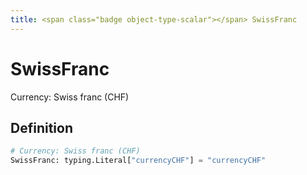 ```yaml
---
title: <span class="badge object-type-scalar"></span> SwissFranc
---
```

# <span class="badge object-type-scalar"></span> SwissFranc

Currency: Swiss franc (CHF)

## Definition

```python
# Currency: Swiss franc (CHF)
SwissFranc: typing.Literal["currencyCHF"] = "currencyCHF"
```
